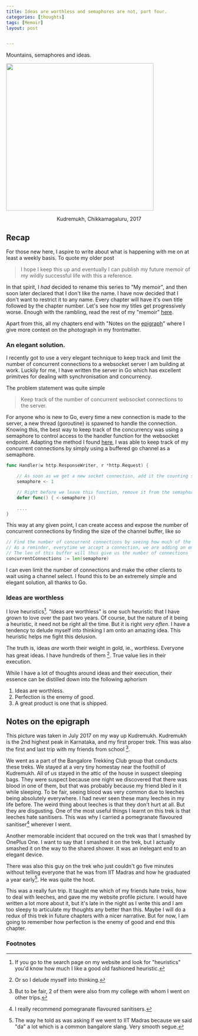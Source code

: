 ```yaml
---
title: Ideas are worthless and semaphores are not, part four.
categories: [thoughts]
tags: [Memoir]
layout: post


---
```


Mountains, semaphores and ideas.

<img src="https://i.imgur.com/jBoOPhy.png" height="400">

<p style="text-align:center"> Kudremukh, Chikkamagaluru, 2017</p>

## Recap

For those new here, I aspire to write about what is happening with me on at least a weekly basis. To quote my older post

> I hope I keep this up and eventually I can publish my future memoir of my wildly successful life with this a reference.

In that spirit, I _had_ decided to rename this series to "My memoir", and then soon later declared that I don't like the name. I have now decided that I don't want to restrict it to any name. Every chapter will have it's own title followed by the chapter number. Let's see how my titles get progressively worse. Enough with the rambling, read the rest of my "memoir" [here](https://advait.live/tags/#Memoir). 

Apart from this, all my chapters end with "Notes on the [epigraph](https://en.wikipedia.org/wiki/Epigraph_(literature))" where I give more context on the photograph in my frontmatter.

### An elegant solution.

I recently got to use a very elegant technique to keep track and limit the number of concurrent connections to a websocket server I am building at work. Luckily for me, I have written the server in Go which has excellent primitves for dealing with synchronisation and concurrency. 

The problem statement was quite simple

> Keep track of the number of concurrent websocket connections to the server. 

For anyone who is new to Go, every time a new connection is made to the server, a new thread (goroutine) is spawned to handle the connection. Knowing this, the best way to keep track of the concurrency was using a semaphore to control access to the handler function for the websocket endpoint. Adapting the method I found [here](https://medium.com/@deckarep/gos-extended-concurrency-semaphores-part-1-5eeabfa351ce), I was able to keep track of my concurrent connections by simply using a buffered go channel as a semaphore.

```go
func Handler(w http.ResponseWriter, r *http.Request) {

	// As soon as we get a new socket connection, add it the counting semaphore buffer.
	semaphore <- 1

	// Right before we leave this function, remove it from the semaphore buffer.
	defer func() { <-semaphore }()

	....
}
```



This way at any given point, I can create access and expose the number of concurrent connections by finding the size of the channel buffer, like so

```go
// Find the number of concurrent connections by seeing how much of the buffer is used
// As a reminder, everytime we accept a connection, we are adding an empty struct to the go channel semaphore
// The len of this buffer will thus give us the number of connections
concurrentConnections := len(semaphore)
```

I can even limit the number of connections and make the other clients to wait using a channel select. I found this to be an extremely simple and elegant solution, all thanks to Go.

### Ideas are worthless

I love heuristics[^1]. "Ideas are worthless" is one such heuristic that I have grown to love over the past two years. Of course, but the nature of it being a heuristic, it need not be right all the time. But it is right _very often_. I have a tendency to delude myself into thinking I am onto an amazing idea. This heuristic helps me fight this delusion. 

The truth is, ideas _are_ worth their weight in gold, ie., worthless. Everyone has great ideas. I have hundreds of them [^2]. True value lies in their execution. 

While I have a lot of thoughts around ideas and their execution, their essence can be distilled down into the following aphorism

1. Ideas are worthless.
2. Perfection is the enemy of good.
3. A great product is one that is shipped.

## Notes on the epigraph

This picture was taken in July 2017 on my way up Kudremukh. Kudremukh is the 2nd highest peak in Karnataka, and my first proper trek. This was also the first and last trip with my friends from school [^3]. 

 We went as a part of the Bangalore Trekking Club group that conducts these treks. We stayed at a very tiny homestay near the foothill of Kudremukh. All of us stayed in the attic of the house in suspect sleeping bags. They were suspect because one night we discovered that there was blood in one of them, but that was probably because my friend bled in it while sleeping. To be fair, seeing blood was very common due to leeches being absolutely everywhere. I had never seen these many leeches in my life before. The weird thing about leeches is that they don't hurt at all. But they are disgusting. One of the most useful things I learnt on this trek is that leeches hate sanitisers. This was why I carried a pomegranate flavoured sanitiser[^4] wherever I went. 

Another memorable incident that occured on the trek was that I smashed by OnePlus One. I want to say that I smashed it on the trek, but I actually smashed it on the way to the shared shower. It was an inelegant end to an elegant device.

There was also this guy on the trek who just couldn't go five minutes without telling everyone that he was from IIT Madras and how he graduated a year early[^5]. He was quite the hoot. 

This was a really fun trip. It taught me which of my friends hate treks, how to deal with leeches, and gave me my website profile picture. I would have written a lot more about it, but it's late in the night as I write this and I am too sleepy to articulate my thoughts any better than this. Maybe I will do a redux of this trek in future chapters with a nicer narrative. But for now, I am going to remember how perfection is the enemy of good and end this chapter.

### Footnotes

[^1]: If you go to the search page on my website and look for "heuristics" you'd know how much I like a good old fashioned heuristic.
[^2]: Or so I delude myself into thinking.
[^3]: But  to be fair, 2 of them were also from my college with whom I went on other trips. 
[^4]: I really recommend pomegranate flavoured sanitisers.
[^5]: The way he told as was asking if we went to IIT Madras because we said "da" a lot which is a common bangalore slang. Very smooth segue.

